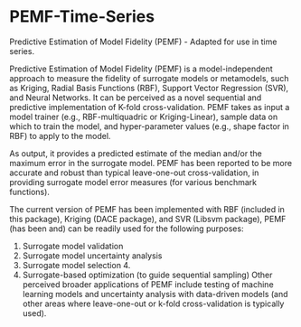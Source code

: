 # PEMF-Time-Series
Predictive Estimation of Model Fidelity (PEMF) - Adapted for use in time series.

Predictive Estimation of Model Fidelity (PEMF) is a model-independent approach to measure the fidelity of surrogate models or metamodels, such as Kriging, Radial Basis Functions (RBF), Support Vector Regression (SVR), and Neural Networks. It can be perceived as a novel sequential and predictive implementation of K-fold cross-validation. PEMF takes as input a model trainer (e.g., RBF-multiquadric or Kriging-Linear), sample data on which to train the model, and hyper-parameter values (e.g., shape factor in RBF) to apply to the model. 

As output, it provides a predicted estimate of the median and/or the maximum error in the surrogate model. PEMF has been reported to be more accurate and robust than typical leave-one-out cross-validation, in providing surrogate model error measures (for various benchmark functions). 

The current version of PEMF has been implemented with RBF (included in this package), Kriging (DACE package), and SVR (Libsvm package), PEMF (has been and) can be readily used for the following purposes:

1. Surrogate model validation 
2. Surrogate model uncertainty analysis
3. Surrogate model selection 4. 
4. Surrogate-based optimization (to guide sequential sampling) Other perceived broader applications of PEMF include testing of machine learning models and uncertainty analysis with data-driven models (and other areas where leave-one-out or k-fold cross-validation is typically used).
